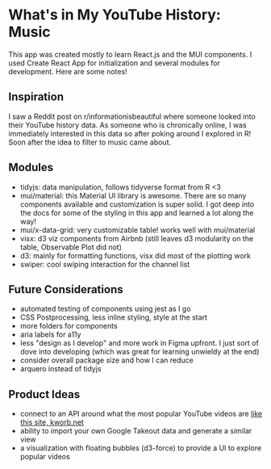 # What's in My YouTube History: Music

This app was created mostly to learn React.js and the MUI components. I used Create React App for initialization and several modules for development. Here are some notes!

## Inspiration

I saw a Reddit post on r/informationisbeautiful where someone looked into their YouTube history data. As someone who is chronically online, I was immediately interested in this data so after poking around I explored in R! Soon after the idea to filter to music came about.

## Modules

- tidyjs: data manipulation, follows tidyverse format from R <3
- mui/material: this Material UI library is awesome. There are so many components available and customization is super solid. I got deep into the docs for some of the styling in this app and learned a lot along the way!
- mui/x-data-grid: very customizable table! works well with mui/material
- visx: d3 viz components from Airbnb (still leaves d3 modularity on the table, Observable Plot did not)
- d3: mainly for formatting functions, visx did most of the plotting work
- swiper: cool swiping interaction for the channel list

## Future Considerations

- automated testing of components using jest as I go
- CSS Postprocessing, less inline styling, style at the start
- more folders for components
- aria labels for a11y
- less "design as I develop" and more work in Figma upfront. I just sort of dove into developing (which was great for learning unwieldy at the end)
- consider overall package size and how I can reduce
- arquero instead of tidyjs

## Product Ideas

- connect to an API around what the most popular YouTube videos are [like this site, kworb.net](https://kworb.net/youtube/)
- ability to import your own Google Takeout data and generate a similar view
- a visualization with floating bubbles (d3-force) to provide a UI to explore popular videos
